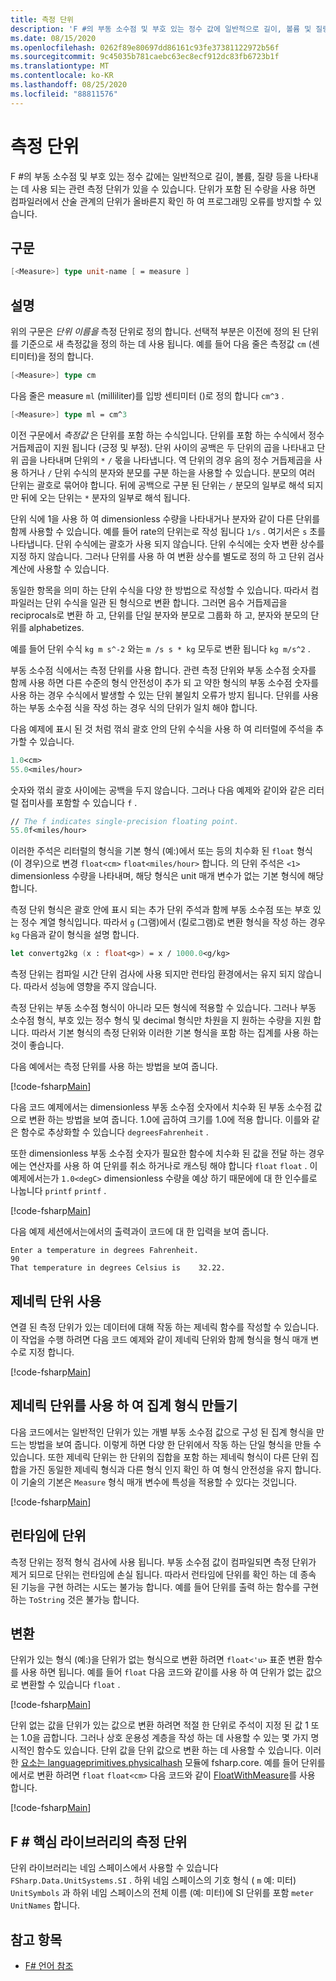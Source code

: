 ```yaml
---
title: 측정 단위
description: 'F #의 부동 소수점 및 부호 있는 정수 값에 일반적으로 길이, 볼륨 및 질량을 나타내는 데 사용 되는 연결 된 측정 단위가 있을 수 있는 방법에 대해 알아봅니다.'
ms.date: 08/15/2020
ms.openlocfilehash: 0262f89e80697dd86161c93fe37381122972b56f
ms.sourcegitcommit: 9c45035b781caebc63ec8ecf912dc83fb6723b1f
ms.translationtype: MT
ms.contentlocale: ko-KR
ms.lasthandoff: 08/25/2020
ms.locfileid: "88811576"
---
```

# <a name="units-of-measure"></a>측정 단위

F #의 부동 소수점 및 부호 있는 정수 값에는 일반적으로 길이, 볼륨, 질량 등을 나타내는 데 사용 되는 관련 측정 단위가 있을 수 있습니다. 단위가 포함 된 수량을 사용 하면 컴파일러에서 산술 관계의 단위가 올바른지 확인 하 여 프로그래밍 오류를 방지할 수 있습니다.

## <a name="syntax"></a>구문

```fsharp
[<Measure>] type unit-name [ = measure ]
```

## <a name="remarks"></a>설명

위의 구문은 *단위 이름을* 측정 단위로 정의 합니다. 선택적 부분은 이전에 정의 된 단위를 기준으로 새 측정값을 정의 하는 데 사용 됩니다. 예를 들어 다음 줄은 측정값 `cm` (센티미터)을 정의 합니다.

```fsharp
[<Measure>] type cm
```

다음 줄은 measure `ml` (milliliter)를 입방 센티미터 ()로 정의 합니다 `cm^3` .

```fsharp
[<Measure>] type ml = cm^3
```

이전 구문에서 *측정값* 은 단위를 포함 하는 수식입니다. 단위를 포함 하는 수식에서 정수 거듭제곱이 지원 됩니다 (긍정 및 부정). 단위 사이의 공백은 두 단위의 곱을 나타내고 단위 곱을 나타내며 단위의 `*` `/` 몫을 나타냅니다. 역 단위의 경우 음의 정수 거듭제곱을 사용 하거나 `/` 단위 수식의 분자와 분모를 구분 하는을 사용할 수 있습니다. 분모의 여러 단위는 괄호로 묶어야 합니다. 뒤에 공백으로 구분 된 단위는 `/` 분모의 일부로 해석 되지만 뒤에 오는 단위는 `*` 분자의 일부로 해석 됩니다.

단위 식에 1을 사용 하 여 dimensionless 수량을 나타내거나 분자와 같이 다른 단위를 함께 사용할 수 있습니다. 예를 들어 rate의 단위는로 작성 됩니다 `1/s` . 여기서은 `s` 초를 나타냅니다. 단위 수식에는 괄호가 사용 되지 않습니다. 단위 수식에는 숫자 변환 상수를 지정 하지 않습니다. 그러나 단위를 사용 하 여 변환 상수를 별도로 정의 하 고 단위 검사 계산에 사용할 수 있습니다.

동일한 항목을 의미 하는 단위 수식을 다양 한 방법으로 작성할 수 있습니다. 따라서 컴파일러는 단위 수식을 일관 된 형식으로 변환 합니다. 그러면 음수 거듭제곱을 reciprocals로 변환 하 고, 단위를 단일 분자와 분모로 그룹화 하 고, 분자와 분모의 단위를 alphabetizes.

예를 들어 단위 수식 `kg m s^-2` 와는 `m /s s * kg` 모두로 변환 됩니다 `kg m/s^2` .

부동 소수점 식에서는 측정 단위를 사용 합니다. 관련 측정 단위와 부동 소수점 숫자를 함께 사용 하면 다른 수준의 형식 안전성이 추가 되 고 약한 형식의 부동 소수점 숫자를 사용 하는 경우 수식에서 발생할 수 있는 단위 불일치 오류가 방지 됩니다. 단위를 사용 하는 부동 소수점 식을 작성 하는 경우 식의 단위가 일치 해야 합니다.

다음 예제에 표시 된 것 처럼 꺾쇠 괄호 안의 단위 수식을 사용 하 여 리터럴에 주석을 추가할 수 있습니다.

```fsharp
1.0<cm>
55.0<miles/hour>
```

숫자와 꺾쇠 괄호 사이에는 공백을 두지 않습니다. 그러나 다음 예제와 같이와 같은 리터럴 접미사를 포함할 수 있습니다 `f` .

```fsharp
// The f indicates single-precision floating point.
55.0f<miles/hour>
```

이러한 주석은 리터럴의 형식을 기본 형식 (예:)에서 또는 등의 치수화 된 `float` 형식 (이 경우)으로 변경 `float<cm>` `float<miles/hour>` 합니다. 의 단위 주석은 `<1>` dimensionless 수량을 나타내며, 해당 형식은 unit 매개 변수가 없는 기본 형식에 해당 합니다.

측정 단위 형식은 괄호 안에 표시 되는 추가 단위 주석과 함께 부동 소수점 또는 부호 있는 정수 계열 형식입니다. 따라서 `g` (그램)에서 (킬로그램)로 변환 형식을 작성 하는 경우 `kg` 다음과 같이 형식을 설명 합니다.

```fsharp
let convertg2kg (x : float<g>) = x / 1000.0<g/kg>
```

측정 단위는 컴파일 시간 단위 검사에 사용 되지만 런타임 환경에서는 유지 되지 않습니다. 따라서 성능에 영향을 주지 않습니다.

측정 단위는 부동 소수점 형식이 아니라 모든 형식에 적용할 수 있습니다. 그러나 부동 소수점 형식, 부호 있는 정수 형식 및 decimal 형식만 차원을 지 원하는 수량을 지원 합니다. 따라서 기본 형식의 측정 단위와 이러한 기본 형식을 포함 하는 집계를 사용 하는 것이 좋습니다.

다음 예에서는 측정 단위를 사용 하는 방법을 보여 줍니다.

[!code-fsharp[Main](~/samples/snippets/fsharp/lang-ref-2/snippet6901.fs)]

다음 코드 예제에서는 dimensionless 부동 소수점 숫자에서 치수화 된 부동 소수점 값으로 변환 하는 방법을 보여 줍니다. 1.0에 곱하여 크기를 1.0에 적용 합니다. 이를와 같은 함수로 추상화할 수 있습니다 `degreesFahrenheit` .

또한 dimensionless 부동 소수점 숫자가 필요한 함수에 치수화 된 값을 전달 하는 경우에는 연산자를 사용 하 여 단위를 취소 하거나로 캐스팅 해야 합니다 `float` `float` . 이 예제에서는가 `1.0<degC>` dimensionless 수량을 예상 하기 때문에에 대 한 인수를로 나눕니다 `printf` `printf` .

[!code-fsharp[Main](~/samples/snippets/fsharp/lang-ref-2/snippet6902.fs)]

다음 예제 세션에서는에서의 출력과이 코드에 대 한 입력을 보여 줍니다.

```console
Enter a temperature in degrees Fahrenheit.
90
That temperature in degrees Celsius is    32.22.
```

## <a name="using-generic-units"></a>제네릭 단위 사용

연결 된 측정 단위가 있는 데이터에 대해 작동 하는 제네릭 함수를 작성할 수 있습니다. 이 작업을 수행 하려면 다음 코드 예제와 같이 제네릭 단위와 함께 형식을 형식 매개 변수로 지정 합니다.

[!code-fsharp[Main](~/samples/snippets/fsharp/lang-ref-2/snippet6903.fs)]

## <a name="creating-aggregate-types-with-generic-units"></a>제네릭 단위를 사용 하 여 집계 형식 만들기

다음 코드에서는 일반적인 단위가 있는 개별 부동 소수점 값으로 구성 된 집계 형식을 만드는 방법을 보여 줍니다. 이렇게 하면 다양 한 단위에서 작동 하는 단일 형식을 만들 수 있습니다. 또한 제네릭 단위는 한 단위의 집합을 포함 하는 제네릭 형식이 다른 단위 집합을 가진 동일한 제네릭 형식과 다른 형식 인지 확인 하 여 형식 안전성을 유지 합니다. 이 기술의 기본은 `Measure` 형식 매개 변수에 특성을 적용할 수 있다는 것입니다.

[!code-fsharp[Main](~/samples/snippets/fsharp/lang-ref-2/snippet6904.fs)]

## <a name="units-at-runtime"></a>런타임에 단위

측정 단위는 정적 형식 검사에 사용 됩니다. 부동 소수점 값이 컴파일되면 측정 단위가 제거 되므로 단위는 런타임에 손실 됩니다. 따라서 런타임에 단위를 확인 하는 데 종속 된 기능을 구현 하려는 시도는 불가능 합니다. 예를 들어 단위를 출력 하는 함수를 구현 하는 `ToString` 것은 불가능 합니다.

## <a name="conversions"></a>변환

단위가 있는 형식 (예:)을 단위가 없는 형식으로 변환 하려면 `float<'u>` 표준 변환 함수를 사용 하면 됩니다. 예를 들어 `float` 다음 코드와 같이를 사용 하 여 단위가 없는 값으로 변환할 수 있습니다 `float` .

[!code-fsharp[Main](~/samples/snippets/fsharp/lang-ref-2/snippet6905.fs)]

단위 없는 값을 단위가 있는 값으로 변환 하려면 적절 한 단위로 주석이 지정 된 값 1 또는 1.0을 곱합니다. 그러나 상호 운용성 계층을 작성 하는 데 사용할 수 있는 몇 가지 명시적인 함수도 있습니다. 단위 값을 단위 값으로 변환 하는 데 사용할 수 있습니다. 이러한 [요소는 languageprimitives.physicalhash](https://fsharp.github.io/fsharp-core-docs/reference/fsharp-core-languageprimitives.html) 모듈에 fsharp.core. 예를 들어 단위를에서로 변환 하려면 `float` `float<cm>` 다음 코드와 같이 [FloatWithMeasure](https://fsharp.github.io/fsharp-core-docs/reference/fsharp-core-languageprimitives.html#FloatWithMeasure)를 사용 합니다.

[!code-fsharp[Main](~/samples/snippets/fsharp/lang-ref-2/snippet6906.fs)]

## <a name="units-of-measure-in-the-f-core-library"></a>F # 핵심 라이브러리의 측정 단위

단위 라이브러리는 네임 스페이스에서 사용할 수 있습니다 `FSharp.Data.UnitSystems.SI` . 하위 네임 스페이스의 기호 형식 ( `m` 예: 미터) `UnitSymbols` 과 하위 네임 스페이스의 전체 이름 (예: 미터)에 SI 단위를 포함 `meter` `UnitNames` 합니다.

## <a name="see-also"></a>참고 항목

- [F# 언어 참조](index.md)
